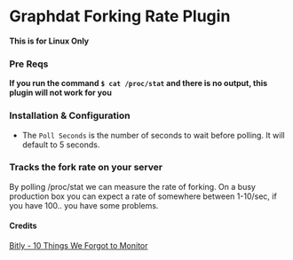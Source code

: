 # Graphdat Forking Rate Plugin

**This is for Linux Only**

### Pre Reqs

**If you run the command `$ cat /proc/stat` and there is no output, this plugin will not work for you**

### Installation & Configuration

* The `Poll Seconds` is the number of seconds to wait before polling. It will default to 5 seconds.

### Tracks the fork rate on your server

By polling /proc/stat we can measure the rate of forking.  On a busy production box you can expect a rate of somewhere between 1-10/sec, if you have 100.. you have some problems.

#### Credits
[Bitly - 10 Things We Forgot to Monitor](http://word.bitly.com/post/74839060954/ten-things-to-monitor)
